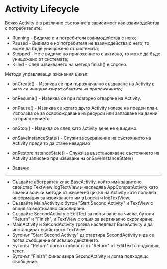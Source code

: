 # Activity Lifecycle

Всяко Activity е в различно състояние в зависимост как взаимодейства с потребителите:
* Running - Видимо е и потребителя взаимодейства с него;
* Paused - Видимо е но потребителя не взаимодейства с него, то може да бъде унищожено от системата;
* Stopped - Не е видимо но приложението е активно, то може да бъде унищожено от системата;
* Killed - След извикването на метода finish() е спряно.

Методи управляващи жизнения цикъл:
* onCreate() - Извиква се при първоначално създаване на Activity в него се инициализират обектите на приложението;
* onResume() - Извиква се при повторно отваряне на Activity.
* onPause() - Извиква се когато друго Activity излезе на преден план. Използва се за освобождаване на ресурси или запазване на данни за приложението.
* onStop() - Извиква се след като Activity вече не е видимо.
* onSaveInstanceState() - Служи за съхранение на състоянието на Activity преди то да стане невидимо
* onRestoreInstanceState() - Служи за възстановяване състоянието на Activity записано при извиване на onSaveInstanceState()

* Задачи:
---

* Създайте абстрактен клас BaseActivity, който има защитено свойство TextView logTextView и наследява AppCompatActivity като замени всички методи от жизнения цикъл на Activity като попълва информация за извикването им в Logcat и logTextView. 
* Създайте MainActivity с бутон "Start Second Activity" и TextView с опция за вертикално скролиране.
* Създайте SecondActivity с EditText за попълване на числа, бутони "Return" и "Finish", и TextView с опция за вертикално скролиране.
* MainActivity и SecondActivity трябва наследяват BaseActivity и да инстанцират свойството TextView.
* Бутонът "Start Second Activity" да стартира SecondActivity и да се логва съобщение описващо действието.
* Бутонът "Return" логва стойноста от "Return" от EditText с подходящ текст.
* Бутонът "Finish" финализира SecondActivity и логва подходящо съобщение.
